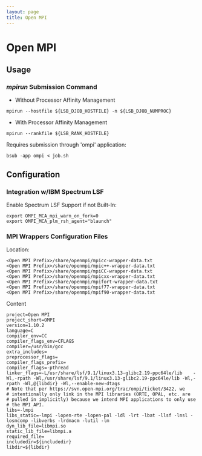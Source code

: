 ```yaml
---
layout: page
title: Open MPI
---
```

# Open MPI

## Usage

### *mpirun* Submission Command

* Without Processor Affinity Management
```
mpirun --hostfile ${LSB_DJOB_HOSTFILE} -n ${LSB_DJOB_NUMPROC}
```

* With Processor Affinity Management
```
mpirun --rankfile ${LSB_RANK_HOSTFILE}
```
Requires submission through 'ompi' application:
```
bsub -app ompi < job.sh
```

## Configuration

### Integration w/IBM Spectrum LSF

Enable Spectrum LSF Support if not Built-In:
```
export OMPI_MCA_mpi_warn_on_fork=0
export OMPI_MCA_plm_rsh_agent="blaunch"
```

### MPI Wrappers Configuration Files

Location:
```
<Open MPI Prefix>/share/openmpi/mpicc-wrapper-data.txt
<Open MPI Prefix>/share/openmpi/mpic++-wrapper-data.txt
<Open MPI Prefix>/share/openmpi/mpiCC-wrapper-data.txt
<Open MPI Prefix>/share/openmpi/mpicxx-wrapper-data.txt
<Open MPI Prefix>/share/openmpi/mpifort-wrapper-data.txt
<Open MPI Prefix>/share/openmpi/mpif77-wrapper-data.txt
<Open MPI Prefix>/share/openmpi/mpif90-wrapper-data.txt
```

Content
```
project=Open MPI
project_short=OMPI
version=1.10.2
language=C
compiler_env=CC
compiler_flags_env=CFLAGS
compiler=/usr/bin/gcc
extra_includes=
preprocessor_flags=
compiler_flags_prefix=
compiler_flags=-pthread
linker_flags=-L/usr/share/lsf/9.1/linux3.13-glibc2.19-ppc64le/lib    -Wl,-rpath -Wl,/usr/share/lsf/9.1/linux3.13-glibc2.19-ppc64le/lib -Wl,-rpath -Wl,@{libdir} -Wl,--enable-new-dtags
# Note that per https://svn.open-mpi.org/trac/ompi/ticket/3422, we
# intentionally only link in the MPI libraries (ORTE, OPAL, etc. are
# pulled in implicitly) because we intend MPI applications to only use
# the MPI API.
libs=-lmpi
libs_static=-lmpi -lopen-rte -lopen-pal -ldl -lrt -lbat -llsf -lnsl -losmcomp -libverbs -lrdmacm -lutil -lm
dyn_lib_file=libmpi.so
static_lib_file=libmpi.a
required_file=
includedir=${includedir}
libdir=${libdir}
```

